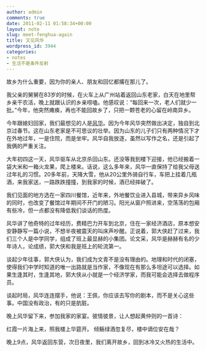 ```yaml
---
author: admin
comments: true
date: 2011-02-11 01:58:34+00:00
layout: note
slug: meet-fenghua-again
title: 又见风华
wordpress_id: 3944
categories:
- notes
- 生活不是条件反射
---
```


故乡为什么重要，因为你的亲人、朋友和回忆都撂在那儿了。

我父亲的舅舅在83岁的时候，在火车上从广州站着返回山东老家，白天在地里帮乡亲干农活，晚上就跟认识的乡亲唠嗑。他感叹说：“每回来一次，老人们就少一批。”今年，他突然瘫痪，再也不能回故乡了，只把一颗苍老的心留在岭南异乡。

今年跟媳妇回家，我们最想见的人是[风华](http://fenghua.blog.paowang.net)。因为今年风华突然做出决定，独自到北京过春节。这在山东老家是不可思议的壮举。因为山东的儿子们只有两种情况下才在外地过年，一是住院，而是坐牢。风华自我放逐，虽然以写作之名，还是引起了我俩的严重关注。

大年初四这一天，风华驱车从北京杀回山东。还没等我到楼下迎接，他已经搬着一袋大米和一箱火龙果，爬上楼来。话说，这么多年来，风华一直保持了给我父母送过年礼的习惯。20多年前，天降大雪，他从20公里外骑自行车，车把上挂着几瓶酒，来我家送，一路跌跌撞撞，到我家的时候，酒已经摔破了。

我们见面的地方选在一家四川餐馆，近年来，外地餐饮业进入县城，带来异乡风味的同时，也改变了餐馆过年期间不开门的陋习。阳光从窗户照进来，空荡荡的包厢有些冷，但一点都没有降低我们谈话的热度。

风华讲了他奇特的过年经历，费精巴力开车到北京，住在一家经济酒店，原本想安安静静写一篇小说，不想半夜被震天的叫床声吵醒。正说着，郭大侠赶了过来，我们三个人是中学同学，组成了班上最显赫的小集团。论文采，风华是赫赫有名的少年诗人，论成绩，郭大侠和我是班上的轮流第一。

谈起少年往事，郭大侠认为，我们成为文青不是没有理由的。地理和时代的闭塞，使得我们中学时知道的唯一出路就是当作家，不像现在有那么多坦途可以选择。如果生逢其时，生逢其地，郭大侠从小就是一个经济学家，而我可能会选择去做程序员。

谈起时局，风华连连摆手，他说：王佩，你应该去写你的剧本，而不是关心这些事。中国没有政治，有的只是肮脏。

晚上风华留下来，参加我家的家宴。彼情彼景，让人想起黄仲则的一首诗：

红霞一片海上来，照我楼上华筵开。
倾觞绿酒忽复尽，楼中谪位安在哉？

晚上9点，风华返回东营，次日夜里，我们离开故乡，回到冰冷又火热的生活中。

